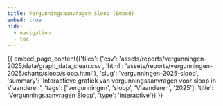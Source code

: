 ```yaml
---
title: Vergunningsaanvragen Sloop (Embed)
embed: true
hide:
  - navigation
  - toc
---
```


<div data-embed="true">
{{ embed_page_content({'files': {'csv': 'assets/reports/vergunningen-2025/data/graph_data_clean.csv', 'html': 'assets/reports/vergunningen-2025/charts/sloop/sloop.html'}, 'slug': 'vergunningen-2025-sloop', 'summary': 'Interactieve grafiek van vergunningsaanvragen voor sloop in Vlaanderen', 'tags': ['vergunningen', 'sloop', 'Vlaanderen', '2025'], 'title': 'Vergunningsaanvragen Sloop', 'type': 'interactive'}) }}
</div>

